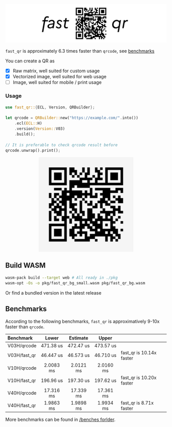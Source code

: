 ![FastQR banner](/assets/banner.png)

`fast_qr` is approximately 6.3 times faster than `qrcode`, see [benchmarks](#benchmarks)

You can create a QR as

- [x] Raw matrix, well suited for custom usage
- [x] Vectorized image, well suited for web usage
- [ ] Image, well suited for mobile / print usage

### Usage

```rust
use fast_qr::{ECL, Version, QRBuilder};

let qrcode = QRBuilder::new("https://example.com/".into())
    .ecl(ECL::H)
    .version(Version::V03)
    .build();

// It is preferable to check qrcode result before
qrcode.unwrap().print();
```

<div style="display: flex; justify-content: center">
  <img src="assets/example.com.svg"  alt="Example qr for website example.com"/>
</div>

## Build WASM

```bash
wasm-pack build --target web # All ready in ./pkg
wasm-opt -Os -o pkg/fast_qr_bg_small.wasm pkg/fast_qr_bg.wasm
```

Or find a bundled version in the latest release

## Benchmarks

According to the following benchmarks, `fast_qr` is approximatively 9-10x faster than `qrcode`.

| Benchmark    |   Lower   | Estimate  |   Upper   |                          |
| :----------- | :-------: | :-------: | :-------: | ------------------------ |
| V03H/qrcode  | 471.38 us | 472.47 us | 473.57 us |                          |
| V03H/fast_qr | 46.447 us | 46.573 us | 46.710 us | fast_qr is 10.14x faster |
| V10H/qrcode  | 2.0083 ms | 2.0121 ms | 2.0160 ms |                          |
| V10H/fast_qr | 196.96 us | 197.30 us | 197.62 us | fast_qr is 10.20x faster |
| V40H/qrcode  | 17.316 ms | 17.339 ms | 17.361 ms |                          |
| V40H/fast_qr | 1.9863 ms | 1.9898 ms | 1.9934 ms | fast_qr is 8.71x faster  |

More benchmarks can be found in [/benches forlder](https://github.com/erwanvivien/fast_qr/tree/master/benches).
